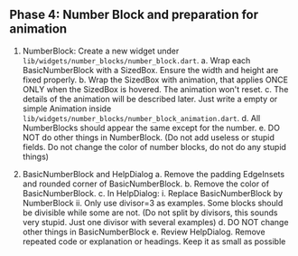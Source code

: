 ## Phase 4: Number Block and preparation for animation
1. NumberBlock: Create a new widget under `lib/widgets/number_blocks/number_block.dart`.
    a. Wrap each BasicNumberBlock with a SizedBox. Ensure the width and height are fixed properly.
    b. Wrap the SizedBox with animation, that applies ONCE ONLY when the SizedBox is hovered. The animation won't reset.
    c. The details of the animation will be described later. Just write a empty or simple Animation inside `lib/widgets/number_blocks/number_block_animation.dart`.
    d. All NumberBlocks should appear the same except for the number.
    e. DO NOT do other things in NumberBlock. (Do not add useless or stupid fields. Do not change the color of number blocks, do not do any stupid things)

2. BasicNumberBlock and HelpDialog
    a. Remove the padding EdgeInsets and rounded corner of BasicNumberBlock.
    b. Remove the color of BasicNumberBlock.
    c. In HelpDialog:
        i. Replace BasicNumberBlock by NumberBlock
        ii. Only use divisor=3 as examples. Some blocks should be divisible while some are not. (Do not split by divisors, this sounds very stupid. Just one divisor with several examples)
    d. DO NOT change other things in BasicNumberBlock
    e. Review HelpDialog. Remove repeated code or explanation or headings. Keep it as small as possible
